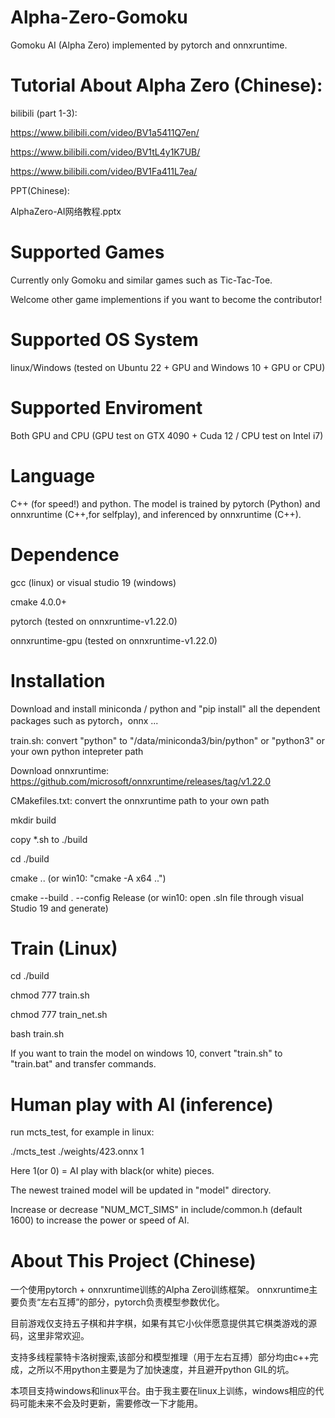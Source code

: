 # Alpha-Zero-Gomoku
Gomoku AI (Alpha Zero) implemented by pytorch and onnxruntime.

# Tutorial About Alpha Zero (Chinese):
bilibili (part 1-3):

https://www.bilibili.com/video/BV1a5411Q7en/

https://www.bilibili.com/video/BV1tL4y1K7UB/

https://www.bilibili.com/video/BV1Fa411L7ea/

PPT(Chinese):

AlphaZero-AI网络教程.pptx

# Supported Games
Currently only Gomoku and similar games such as Tic-Tac-Toe. 

Welcome other game implementions if you want to become the contributor!


# Supported OS System
linux/Windows (tested on Ubuntu 22 + GPU and Windows 10 + GPU or CPU)


# Supported Enviroment
Both GPU and CPU (GPU test on GTX 4090 + Cuda 12 / CPU test on Intel i7)


# Language
C++ (for speed!) and python. The model is trained by pytorch (Python) and onnxruntime (C++,for selfplay), and inferenced by onnxruntime (C++).


# Dependence
gcc (linux) or visual studio 19 (windows)

cmake 4.0.0+

pytorch (tested on onnxruntime-v1.22.0)

onnxruntime-gpu (tested on onnxruntime-v1.22.0)


# Installation
Download and install miniconda / python
and "pip install" all the dependent packages such as pytorch，onnx ...

train.sh: convert "python" to "/data/miniconda3/bin/python" or "python3" or your own python intepreter path

Download onnxruntime: https://github.com/microsoft/onnxruntime/releases/tag/v1.22.0

CMakefiles.txt:  convert the onnxruntime path to your own path




mkdir build

copy *.sh to ./build

cd ./build

cmake ..    (or  win10: "cmake -A x64 ..")

cmake --build . --config Release   (or win10: open .sln file through visual Studio 19 and generate)


# Train (Linux)
cd ./build

chmod 777 train.sh

chmod 777 train_net.sh

bash train.sh

If you want to train the model on windows 10, convert "train.sh" to "train.bat" and transfer commands.


# Human play with AI (inference)
run mcts_test, for example in linux:

./mcts_test ./weights/423.onnx 1

Here 1(or 0) = AI play with black(or white) pieces. 

The newest trained model will be updated in "model" directory. 

Increase or decrease "NUM_MCT_SIMS" in include/common.h (default 1600) to increase the power or speed of AI.

# About This Project (Chinese)

一个使用pytorch + onnxruntime训练的Alpha Zero训练框架。
onnxruntime主要负责“左右互搏”的部分，pytorch负责模型参数优化。

目前游戏仅支持五子棋和井字棋，如果有其它小伙伴愿意提供其它棋类游戏的源码，这里非常欢迎。

支持多线程蒙特卡洛树搜索,该部分和模型推理（用于左右互搏）部分均由c++完成，之所以不用python主要是为了加快速度，并且避开python GIL的坑。

本项目支持windows和linux平台。由于我主要在linux上训练，windows相应的代码可能未来不会及时更新，需要修改一下才能用。

